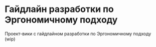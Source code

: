 # Гайдлайн разработки по Эргономичному подходу

Проект-вики с гайдлайном разработки по Эргономичному подходу (wip)
